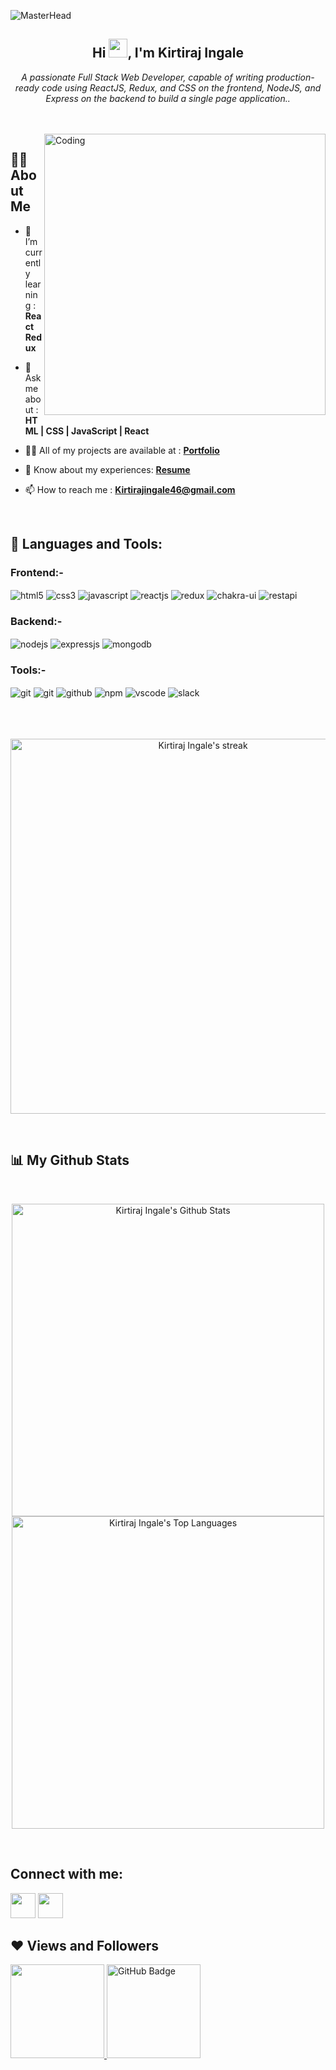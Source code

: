 ![MasterHead](https://media.licdn.com/dms/image/C4D16AQFVHKcQS7XlXg/profile-displaybackgroundimage-shrink_350_1400/0/1658908414246?e=1677110400&v=beta&t=XUf8WaztJAlTjVEa5XXRNFk-21TlQ50GQJgmQX2dHoo)

<h2 align="center">Hi <img src="https://raw.githubusercontent.com/MartinHeinz/MartinHeinz/master/wave.gif" width="30px">, I'm Kirtiraj Ingale</h2>
<p align="center"><i>A passionate Full Stack Web Developer, capable of writing production-ready code using ReactJS, Redux, and CSS on the frontend, NodeJS, and Express on the backend to build a single page application..</i></p>

<br/>
<br/>

<img src="https://www.aalpha.net/wp-content/uploads/2020/12/full-stack-development.gif" align="right" alt="Coding" width="450"  alt="error"/>

## 🙋‍♂️ **About Me**

- 🌱 I’m currently learning : **React Redux**
  
- 💬 Ask me about :  **HTML | CSS | JavaScript | React**

- 👨‍💻 All of my projects are available at : **[Portfolio](https://kirtirajingale.github.io/)**
  
- 📄 Know about my experiences: **[Resume](https://drive.google.com/file/d/1gjSw_aMA140Zr1TdlnI15YsFTYaNhZ3P/view?usp=sharing)**

- 📫 How to reach me : **Kirtirajingale46@gmail.com**

<br/>

## 🚀 **Languages and Tools:**
<div >
 <div ><h3>Frontend:-</h3>
 <img src="https://img.shields.io/badge/html5-ff7043.svg?style=for-the-badge&logo=html5&logoColor=white" align="center" alt="html5">
 <img src = "https://img.shields.io/badge/css3-%231572B6.svg?style=for-the-badge&logo=css3&logoColor=white" align="center" alt="css3">
  <img src ="https://img.shields.io/badge/javascript-%23323330.svg?style=for-the-badge&logo=javascript&logoColor=%23F7DF1E" align="center" alt="javascript">
 <img src="https://img.shields.io/badge/React-20232A?style=for-the-badge&logo=react&logoColor=61DAFB"  align="center" alt="reactjs" />
 <img src="https://img.shields.io/badge/Redux-593D88?style=for-the-badge&logo=redux&logoColor=white"  align="center" alt="redux" />
 <img src = "https://img.shields.io/badge/chakra ui-%234ED1C5.svg?style=for-the-badge&logo=chakraui&logoColor=white" align="center" alt="chakra-ui"/>
 <img src="https://img.shields.io/badge/rest api-4A154B.svg?style=for-the-badge&logo=flask&logoColor=white" align="center" alt="restapi"/>  
</div>

  <div ><h3>Backend:-</h3> 
<img src="https://img.shields.io/badge/Node.js-2e7d32?style=for-the-badge&logo=nodedotjs&logoColor=white" align="center" alt="nodejs" />
<img src="https://img.shields.io/badge/Express.js-20232A?style=for-the-badge&logo=express&logoColor=white" align="center" alt="expressjs"/>
<img src="https://img.shields.io/badge/MongoDB-4caf50?style=for-the-badge&logo=mongodb&logoColor=white" align="center" alt="mongodb"/>

 </div>
  <div ><h3>Tools:-</h3> 
   
   <img src="https://img.shields.io/badge/netlify-%23323330.svg?style=for-the-badge&logo=netlify&logoColor=#00C7B7" align="center" alt="git"/>
   <img src="https://img.shields.io/badge/Git-5c6bc0?style=for-the-badge&logo=git&logoColor=white"  align="center" alt="git"/>
   <img src="https://img.shields.io/badge/GitHub-4A154B?style=for-the-badge&logo=github&logoColor=white"  align="center" alt="github"/>
   <img src = "https://img.shields.io/badge/NPM-20232A.svg?style=for-the-badge&logo=npm&logoColor=red" align="center" alt="npm">
   <img src="https://img.shields.io/badge/Visual%20Studio-5C2D91.svg?style=for-the-badge&logo=visual-studio&logoColor=blue"  align="center" alt="vscode"/>
   <img src="https://img.shields.io/badge/Slack-4A154B?style=for-the-badge&logo=slack&logoColor=white" align="center" alt="slack"/>
 </div>
</div>
 <br/>
  <br/>
<!-- [![React Badge](https://img.shields.io/badge/-React-61DBFB?style=for-the-badge&labelColor=black&logo=react&logoColor=61DBFB)](#)  [![Javascript Badge](https://img.shields.io/badge/-Javascript-F0DB4F?style=for-the-badge&labelColor=black&logo=javascript&logoColor=F0DB4F)](#) [![Typescript Badge](https://img.shields.io/badge/-Typescript-007acc?style=for-the-badge&labelColor=black&logo=typescript&logoColor=007acc)](#) [![Nodejs Badge](https://img.shields.io/badge/-Nodejs-3C873A?style=for-the-badge&labelColor=black&logo=node.js&logoColor=3C873A)](#) [![GraphQL Badge](https://img.shields.io/badge/-GraphQl-e535ab?style=for-the-badge&labelColor=black&logo=node.js&logoColor=e535ab)](#) -->
<br/>

<p align="center">
    <a href="https://github.com/kirtirajingale/github-readme-streak-stats">
        <img width="600px" title="🔥 Get streak stats for your profile at git.io/streak-stats" alt="Kirtiraj Ingale's streak" src="https://github-readme-streak-stats.herokuapp.com/?user=kirtirajingale&theme=black-ice&hide_border=true&stroke=0000&background=141B29"/>
    </a>
</p>
  <br/>
  
  
## 📊 **My Github Stats**

 <br/>
  <p align="center">
    <a href="https://github.com/kirtirajingale/github-readme-stats"><img width="500px" alt="Kirtiraj Ingale's Github Stats" src="https://github-readme-stats.vercel.app/api?username=kirtirajingale&show_icons=true&count_private=true&theme=react&hide_border=true&bg_color=141B29" /></a>
  <a href="https://github.com/kirtirajingale/github-readme-stats"><img width="500px" alt="Kirtiraj Ingale's Top Languages" src="https://github-readme-stats.vercel.app/api/top-langs/?username=kirtirajingale&langs_count=8&count_private=true&layout=compact&theme=react&hide_border=true&bg_color=141B29" /></a>
  </p>
  <br/>

<!-- <a href="https://github.com/kirtirajingale/github-readme-activity-graph"><img alt="Kirtiraj Ingale's Activity Graph" src="https://activity-graph.herokuapp.com/graph?username=kirtirajingale&bg_color=141B29&color=5BCDEC&line=5BCDEC&point=FFFFFF&hide_border=true" /></a> -->
  

## **Connect with me:**

<p align="left">

<a href = "https://linkedin.com/in/kirtiraj-ingale"><img width="40px" src="https://img.icons8.com/fluent/48/000000/linkedin.png"/></a>
<a href = "https://twitter.com/kirtiraj_ingale"><img width="40px" src="https://img.icons8.com/fluent/48/000000/twitter.png"/></a>
</p>
  
## ❤ **Views and Followers**
  
<a href="https://github.com/kirtirajingale/github-profile-views-counter">
    <img width="150px" src="https://komarev.com/ghpvc/?username=kirtirajingale">
</a>
<a href="https://github.com/kirtirajingale?tab=followers"><img width="150px" src="https://img.shields.io/github/followers/SubhamRaoniar28?label=Followers&style=social" alt="GitHub Badge"></a>


